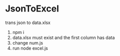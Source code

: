# JsonToExcel
trans json to data.xlsx

1. npm i
2. data.xlsx must exist and the first column has data
3. change num.js 
4. run  node excel.js